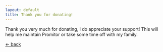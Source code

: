 ```yaml
---
layout: default
title: Thank you for donating!
---
```


Thank you very much for donating, I do appreciate your support!
This will help me maintain Promitor or take some time off with my family.

[&larr; back](/)
